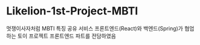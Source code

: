 # Likelion-1st-Project-MBTI
멋쟁이사자처럼 MBTI 특징 공유 서비스
프론트엔드(React)와 백엔드(Spring)가 협업하는 토이 프로젝트
프론트엔드 파트를 전담하였음
